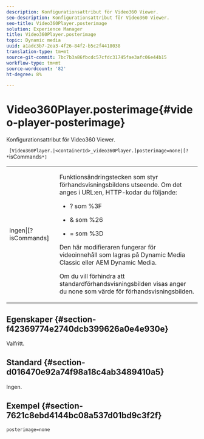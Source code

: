 ```yaml
---
description: Konfigurationsattribut för Video360 Viewer.
seo-description: Konfigurationsattribut för Video360 Viewer.
seo-title: Video360Player.posterimage
solution: Experience Manager
title: Video360Player.posterimage
topic: Dynamic media
uuid: a1adc3b7-2ea3-4f26-84f2-b5c2f4418038
translation-type: tm+mt
source-git-commit: 7bc7b3a86fbcdc57cfdc31745fae3afc06e44b15
workflow-type: tm+mt
source-wordcount: '82'
ht-degree: 8%

---
```



# Video360Player.posterimage{#video-player-posterimage}

Konfigurationsattribut för Video360 Viewer.

` [Video360Player.|<containerId>_video360Player.]posterimage=none|[? *`isCommands`*]`

<table id="table_C616483932C2482CA9794DDD7313FD7C"> 
 <tbody> 
  <tr> 
   <td colname="col1"> <p> <span class="codeph"> ingen|[?<span class="varname"> isCommands</span>]</span> </p> </td> 
   <td colname="col2"> <p> Funktionsändringstecken som styr förhandsvisningsbildens utseende. Om det anges i URL:en, HTTP-kodar du följande: </p> <p> 
     <ul id="ul_B38A687CEFE64C68A0B2C227A68A458F"> 
      <li id="li_E7AE1BDAC17E49E0B7ACF89C5C0529F0"> <p> <span class="codeph"> ?</span> som  <span class="codeph"> %3F</span> </p> </li> 
      <li id="li_391CCF067F734480B2B4AFC9760C479A"> <p> <span class="codeph"> &amp;</span> som  <span class="codeph"> %26</span> </p> </li> 
      <li id="li_6824B66A55554C5A8B12874DCF5BFAEE"> <p> <span class="codeph"> =</span> som  <span class="codeph"> %3D</span> </p> </li> 
     </ul> </p> <p> Den här modifieraren fungerar för videoinnehåll som lagras på Dynamic Media Classic eller AEM Dynamic Media. </p> <p>Om du vill förhindra att standardförhandsvisningsbilden visas anger du <span class="codeph"> none</span> som värde för förhandsvisningsbilden. </p> </td> 
  </tr> 
 </tbody> 
</table>

## Egenskaper {#section-f42369774e2740dcb399626a0e4e930e}

Valfritt.

## Standard {#section-d016470e92a74f98a18c4ab3489410a5}

Ingen.

## Exempel {#section-7621c8ebd4144bc08a537d01bd9c3f2f}

```
posterimage=none
```

